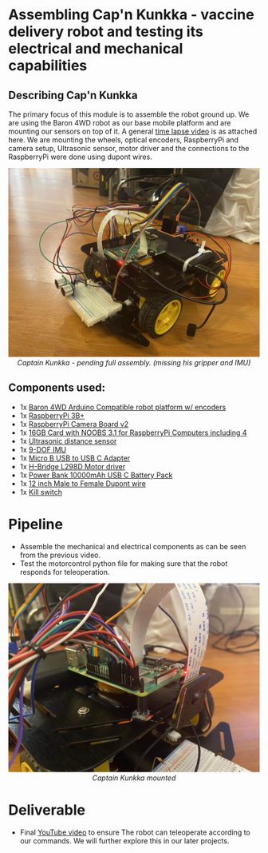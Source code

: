# Assembling Cap'n Kunkka - vaccine delivery robot and testing its electrical and mechanical capabilities

## Describing Cap'n Kunkka
The primary focus of this module is to assemble the robot ground up. We are using the Baron 4WD robot as our base mobile platform and are mounting our sensors on top of it. A general [time lapse video](https://youtu.be/UH9t-hU0xpg) is as attached here. We are mounting the wheels, optical encoders, RaspberryPi and camera setup, Ultrasonic sensor, motor driver and the connections to the RaspberryPi were done using dupont wires.

<div align="center">

![](_images/CapnKunkka.jpeg)
*Captain Kunkka - pending full assembly. (missing his gripper and IMU)*

</div>

## Components used:
- 1x [Baron 4WD Arduino Compatible robot platform w/ encoders](https://www.robotshop.com/en/dfrobot-4wd-arduino-platform-encoders.html?utm_source=google&utm_medium=surfaces&utm_campaign=surfaces_across_google_usen&gclid=CjwKCAjw_NX7BRA1EiwA2dpg0tB3INHXEuIw4m0F4IL5-xNskpYiofWkfy6RqS66eA5lRMDNr84NzxoCpCYQAvD_BwE)
- 1x [RaspberryPi 3B+](https://www.adafruit.com/product/3775)
- 1x [RaspberryPi Camera Board v2](https://www.adafruit.com/product/3099)
- 1x [16GB Card with NOOBS 3.1 for RaspberryPi Computers including 4](https://www.adafruit.com/product/4266)
- 1x [Ultrasonic distance sensor](https://www.adafruit.com/product/4007)
- 1x [9-DOF IMU](https://www.adafruit.com/product/2472)
- 1x [Micro B USB to USB C Adapter](https://www.adafruit.com/product/4299)
- 1x [H-Bridge L298D Motor driver](https://www.amazon.com/gp/product/B07C4B3DL4)
- 1x [Power Bank 10000mAh USB C Battery Pack](https://www.amazon.com/gp/product/B07G26S5V8)
- 1x [12 inch Male to Female Dupont wire](https://www.amazon.com/gp/product/B06XRV92ZB)
- 1x [Kill switch](https://www.adafruit.com/product/1995)

# Pipeline
- Assemble the mechanical and electrical components as can be seen from the previous video.
- Test the motorcontrol python file for making sure that the robot responds for teleoperation.

<div align="center">

![](_images/kunkkamount.jpeg)
*Captain Kunkka mounted*

</div>

# Deliverable
- Final [YouTube video](https://youtu.be/0nTQCJZbLUA) to ensure The robot can teleoperate according to our commands. We will further explore this in our later projects.
